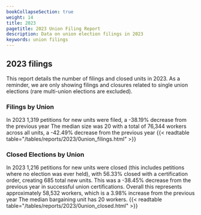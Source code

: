 ```yaml
---
bookCollapseSection: true
weight: 14
title: 2023
pagetitle: 2023 Union Filing Report
description: Data on union election filings in 2023
keywords: union filings
---
```


## 2023 filings

This report details the number of filings and closed units in 2023. As a reminder, we are only showing filings and closures related to single union elections (rare multi-union elections are excluded).

### Filings by Union
In 2023 1,319 petitions for new units were filed, a -38.19% decrease from the previous year The median size was 20 with a total of 76,344 workers across all units, a -42.49% decrease from the previous year
{{< readtable table="/tables/reports/2023/0union_filings.html" >}}

### Closed Elections by Union
In 2023 1,216 petitions for new units were closed (this includes petitions where no election was ever held), with 56.33% closed with a certification order, creating 685 total new units. This was a -38.45% decrease from the previous year in successful union certifications. Overall this represents approximately 58,532 workers, which is a 3.98% increase from the previous year The median bargaining unit has 20 workers.
{{< readtable table="/tables/reports/2023/0union_closed.html" >}}
